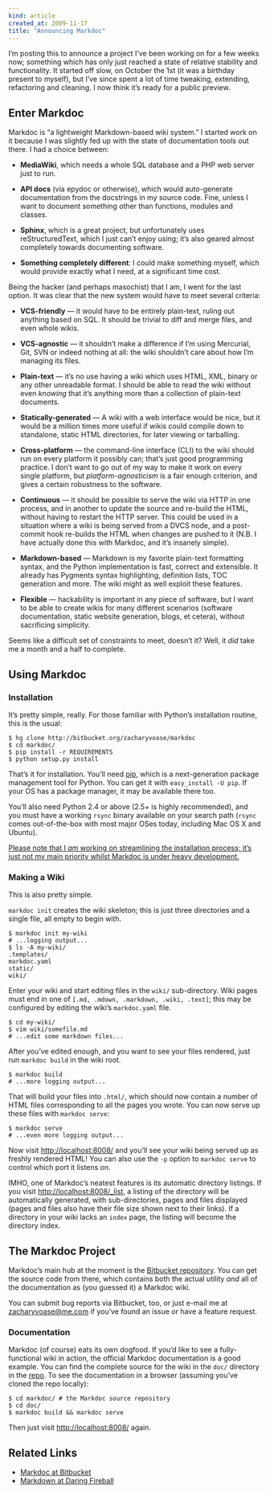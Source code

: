 ```yaml
--- 
kind: article
created_at: 2009-11-17
title: "Announcing Markdoc"
---
```


I’m posting this to announce a project I’ve been working on for a few weeks now;
something which has only just reached a state of relative stability and
functionality. It started off slow, on October the 1st (it was a birthday
present to myself), but I’ve since spent a lot of time tweaking, extending,
refactoring and cleaning. I now think it’s ready for a public preview.

## Enter Markdoc

Markdoc is “a lightweight Markdown-based wiki system.” I started work on it
because I was slightly fed up with the state of documentation tools out there. I
had a choice between:

*   **MediaWiki**, which needs a whole SQL database and a PHP web server just to
    run.

*   **API docs** (via epydoc or otherwise), which would auto-generate
    documentation from the docstrings in my source code. Fine, unless I want to
    document something other than functions, modules and classes.

*   **Sphinx**, which is a great project, but unfortunately uses
    reStructuredText, which I just can’t enjoy using; it’s also geared almost
    completely towards documenting software.

*   **Something completely different**: I could make something myself, which
    would provide exactly what I need, at a significant time cost.

Being the hacker (and perhaps masochist) that I am, I went for the last option.
It was clear that the new system would have to meet several criteria:

*   **VCS-friendly** — it would have to be entirely plain-text, ruling out
    anything based on SQL. It should be trivial to diff and merge files, and
    even whole wikis.

*   **VCS-agnostic** — it shouldn’t make a difference if I’m using Mercurial,
    Git, SVN or indeed nothing at all: the wiki shouldn’t care about how I’m
    managing its files.

*   **Plain-text** — it’s no use having a wiki which uses HTML, XML, binary or
    any other unreadable format. I should be able to read the wiki without even
    *knowing* that it’s anything more than a collection of plain-text documents.

*   **Statically-generated** — A wiki with a web interface would be nice, but it
    would be a million times more useful if wikis could compile down to
    standalone, static HTML directories, for later viewing or tarballing.

*   **Cross-platform** — the command-line interface (CLI) to the wiki should run
    on every platform it possibly can; that’s just good programming practice. I
    don’t want to go out of my way to make it work on every single platform, but
    *platform-agnosticism* is a fair enough criterion, and gives a certain
    robustness to the software.

*   **Continuous** — it should be possible to serve the wiki via HTTP in one
    process, and in another to update the source and re-build the HTML, without
    having to restart the HTTP server. This could be used in a situation where a
    wiki is being served from a DVCS node, and a post-commit hook re-builds the
    HTML when changes are pushed to it (N.B. I have actually done this with
    Markdoc, and it’s insanely simple).

*   **Markdown-based** — Markdown is my favorite plain-text formatting syntax,
    and the Python implementation is fast, correct and extensible. It already
    has Pygments syntax highlighting, definition lists, TOC generation and more.
    The wiki might as well exploit these features.

*   **Flexible** — hackability is important in any piece of software, but I want
    to be able to create wikis for many different scenarios (software
    documentation, static website generation, blogs, et cetera), without
    sacrificing simplicity.

Seems like a difficult set of constraints to meet, doesn’t it? Well, it *did*
take me a month and a half to complete.

## Using Markdoc

### Installation

It’s pretty simple, really. For those familiar with Python’s installation
routine, this is the usual:

    $ hg clone http://bitbucket.org/zacharyvoase/markdoc
    $ cd markdoc/
    $ pip install -r REQUIREMENTS
    $ python setup.py install

That’s it for installation. You’ll need [pip](http://pip.openplans.org/), which
is a next-generation package management tool for Python. You can get it with
`easy_install -U pip`. If your OS has a package manager, it may be available
there too.

You’ll also need Python 2.4 or above (2.5+ is highly recommended), and you must
have a working `rsync` binary available on your search path (`rsync` comes
out-of-the-box with most major OSes today, including Mac OS X and Ubuntu).

<ins>
  Please note that I <em>am</em> working on streamlining the installation
  process; it’s just not my main priority whilst Markdoc is under heavy
  development.
</ins>

### Making a Wiki

This is also pretty simple.

`markdoc init` creates the wiki skeleton; this is just three directories and a
single file, all empty to begin with.

    $ markdoc init my-wiki
    # ...logging output...
    $ ls -A my-wiki/
    .templates/
    markdoc.yaml
    static/
    wiki/

Enter your wiki and start editing files in the `wiki/` sub-directory. Wiki pages
must end in one of `[.md, .mdown, .markdown, .wiki, .text]`; this may be
configured by editing the wiki’s `markdoc.yaml` file.

    $ cd my-wiki/
    $ vim wiki/somefile.md
    # ...edit some markdown files...

After you’ve edited enough, and you want to see your files rendered, just run
`markdoc build` in the wiki root.

    $ markdoc build
    # ...more logging output...

That will build your files into `.html/`, which should now contain a number of
HTML files corresponding to all the pages you wrote. You can now serve up these
files with `markdoc serve`:

    $ markdoc serve
    # ...even more logging output...

Now visit <http://localhost:8008/> and you’ll see your wiki being served up as
freshly rendered HTML! You can also use the `-p` option to `markdoc serve` to
control which port it listens on.

IMHO, one of Markdoc’s neatest features is its automatic directory listings. If
you visit <http://localhost:8008/_list>, a listing of the directory will be
automatically generated, with sub-directories, pages and files displayed (pages
and files also have their file size shown next to their links). If a directory
in your wiki lacks an `index` page, the listing will become the directory index.

## The Markdoc Project

Markdoc’s main hub at the moment is the
[Bitbucket repository](http://bitbucket.org/zacharyvoase/markdoc). You can get
the source code from there, which contains both the actual utility *and* all of
the documentation as (you guessed it) a Markdoc wiki.

You can submit bug reports via Bitbucket, too, or just e-mail me at
<zacharyvoase@me.com> if you’ve found an issue or have a feature request.

### Documentation

Markdoc (of course) eats its own dogfood. If you’d like to see a
fully-functional wiki in action, the official Markdoc documentation is a good
example. You can find the complete source for the wiki in the `doc/` directory
in the [repo](http://bitbucket.org/zacharyvoase/markdoc). To see the
documentation in a browser (assuming you’ve cloned the repo locally):

    $ cd markdoc/ # the Markdoc source repository
    $ cd doc/
    $ markdoc build && markdoc serve

Then just visit <http://localhost:8008/> again.

## Related Links

* [Markdoc at Bitbucket](http://bitbucket.org/zacharyvoase/markdoc)
* [Markdown at Daring Fireball](http://daringfireball.net/projects/markdown)

